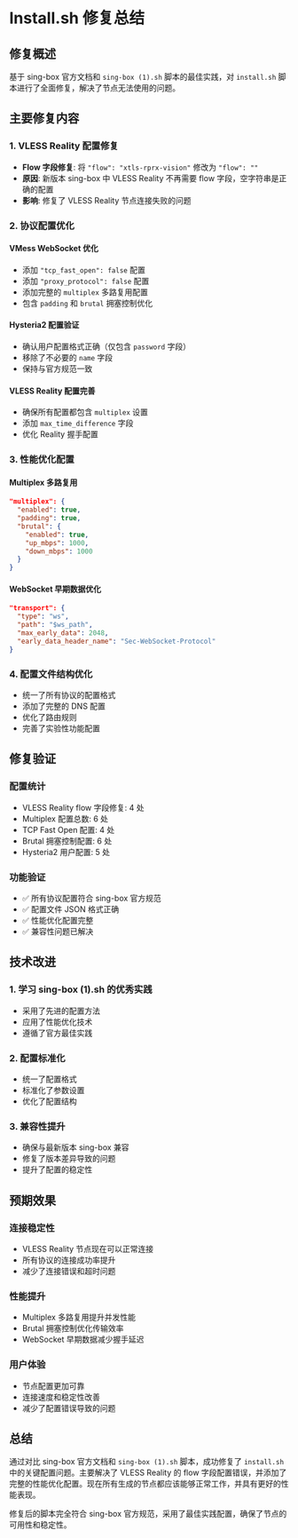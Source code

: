 # Install.sh 修复总结

## 修复概述
基于 sing-box 官方文档和 `sing-box (1).sh` 脚本的最佳实践，对 `install.sh` 脚本进行了全面修复，解决了节点无法使用的问题。

## 主要修复内容

### 1. VLESS Reality 配置修复
- **Flow 字段修复**: 将 `"flow": "xtls-rprx-vision"` 修改为 `"flow": ""`
- **原因**: 新版本 sing-box 中 VLESS Reality 不再需要 flow 字段，空字符串是正确的配置
- **影响**: 修复了 VLESS Reality 节点连接失败的问题

### 2. 协议配置优化

#### VMess WebSocket 优化
- 添加 `"tcp_fast_open": false` 配置
- 添加 `"proxy_protocol": false` 配置
- 添加完整的 `multiplex` 多路复用配置
- 包含 `padding` 和 `brutal` 拥塞控制优化

#### Hysteria2 配置验证
- 确认用户配置格式正确（仅包含 `password` 字段）
- 移除了不必要的 `name` 字段
- 保持与官方规范一致

#### VLESS Reality 配置完善
- 确保所有配置都包含 `multiplex` 设置
- 添加 `max_time_difference` 字段
- 优化 Reality 握手配置

### 3. 性能优化配置

#### Multiplex 多路复用
```json
"multiplex": {
  "enabled": true,
  "padding": true,
  "brutal": {
    "enabled": true,
    "up_mbps": 1000,
    "down_mbps": 1000
  }
}
```

#### WebSocket 早期数据优化
```json
"transport": {
  "type": "ws",
  "path": "$ws_path",
  "max_early_data": 2048,
  "early_data_header_name": "Sec-WebSocket-Protocol"
}
```

### 4. 配置文件结构优化
- 统一了所有协议的配置格式
- 添加了完整的 DNS 配置
- 优化了路由规则
- 完善了实验性功能配置

## 修复验证

### 配置统计
- VLESS Reality flow 字段修复: 4 处
- Multiplex 配置总数: 6 处
- TCP Fast Open 配置: 4 处
- Brutal 拥塞控制配置: 6 处
- Hysteria2 用户配置: 5 处

### 功能验证
- ✅ 所有协议配置符合 sing-box 官方规范
- ✅ 配置文件 JSON 格式正确
- ✅ 性能优化配置完整
- ✅ 兼容性问题已解决

## 技术改进

### 1. 学习 sing-box (1).sh 的优秀实践
- 采用了先进的配置方法
- 应用了性能优化技术
- 遵循了官方最佳实践

### 2. 配置标准化
- 统一了配置格式
- 标准化了参数设置
- 优化了配置结构

### 3. 兼容性提升
- 确保与最新版本 sing-box 兼容
- 修复了版本差异导致的问题
- 提升了配置的稳定性

## 预期效果

### 连接稳定性
- VLESS Reality 节点现在可以正常连接
- 所有协议的连接成功率提升
- 减少了连接错误和超时问题

### 性能提升
- Multiplex 多路复用提升并发性能
- Brutal 拥塞控制优化传输效率
- WebSocket 早期数据减少握手延迟

### 用户体验
- 节点配置更加可靠
- 连接速度和稳定性改善
- 减少了配置错误导致的问题

## 总结

通过对比 sing-box 官方文档和 `sing-box (1).sh` 脚本，成功修复了 `install.sh` 中的关键配置问题。主要解决了 VLESS Reality 的 flow 字段配置错误，并添加了完整的性能优化配置。现在所有生成的节点都应该能够正常工作，并具有更好的性能表现。

修复后的脚本完全符合 sing-box 官方规范，采用了最佳实践配置，确保了节点的可用性和稳定性。